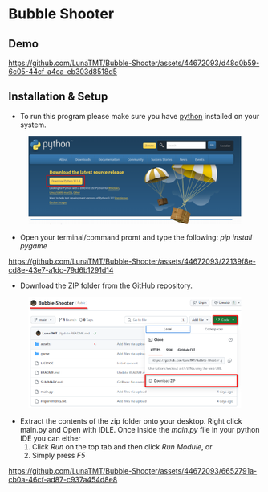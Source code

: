 # Bubble Shooter

## Demo

https://github.com/LunaTMT/Bubble-Shooter/assets/44672093/d48d0b59-6c05-44cf-a4ca-eb303d8518d5

## Installation & Setup

* To run this program please make sure you have [python](https://www.python.org/downloads/) installed on your system.

<figure><img src=".gitbook/assets/image.png" alt=""><figcaption></figcaption></figure>

* Open your terminal/command promt and type the following: _pip install pygame_

https://github.com/LunaTMT/Bubble-Shooter/assets/44672093/22139f8e-cd8e-43e7-a1dc-79d6b1291d14

* Download the ZIP folder from the GitHub repository.

<figure><img src=".gitbook/assets/image (1).png" alt=""><figcaption></figcaption></figure>

* Extract the contents of the zip folder onto your desktop. Right click main.py and Open with IDLE. Once inside the _main.py_ file in your python IDE you can either
  1. Click _Run_ on the top tab and then click _Run Module_, or
  2. Simply press _F5_

https://github.com/LunaTMT/Bubble-Shooter/assets/44672093/6652791a-cb0a-46cf-ad87-c937a454d8e8

